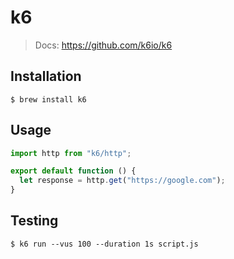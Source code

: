 # k6

> Docs: https://github.com/k6io/k6

## Installation

```shell
$ brew install k6
```

## Usage

```js
import http from "k6/http";

export default function () {
  let response = http.get("https://google.com");
}
```

## Testing

```shell
$ k6 run --vus 100 --duration 1s script.js
```
